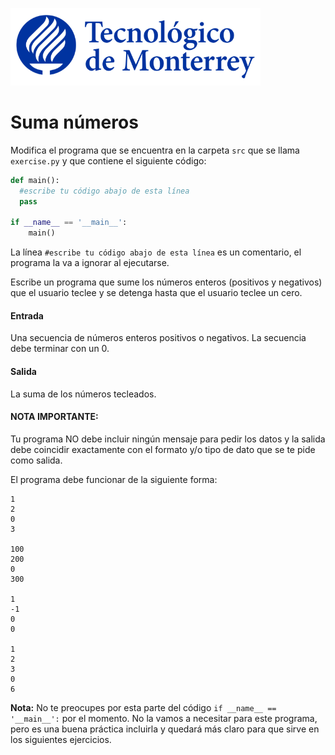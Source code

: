 ![Tec de Monterrey](../../images/logotecmty.png)
# Suma números

Modifica el programa que se encuentra en la carpeta `src` que se llama
`exercise.py` y que contiene el siguiente código:

```python
def main():
  #escribe tu código abajo de esta línea
  pass

if __name__ == '__main__':
    main()
```

La línea `#escribe tu código abajo de esta línea` es un comentario,
el programa la va a ignorar al ejecutarse.

Escribe un programa que sume los números enteros (positivos y negativos) que el usuario teclee y se detenga hasta que el usuario teclee un cero.

#### Entrada
Una secuencia de números enteros positivos o negativos. La secuencia debe terminar con un 0.

#### Salida
La suma de los números tecleados.

#### NOTA IMPORTANTE:
Tu programa NO debe incluir ningún mensaje para pedir los datos y la salida debe coincidir exactamente con el formato y/o tipo de dato que se te pide como salida.

El programa debe funcionar de la siguiente forma:

```
1
2
0
3

100
200
0
300

1
-1
0
0

1
2
3
0
6

```

**Nota:** No te preocupes por esta parte del código
`if __name__ == '__main__':` por el momento.
No la vamos a necesitar para este programa, pero es una buena práctica
incluirla y quedará más claro para que sirve en los siguientes ejercicios.

